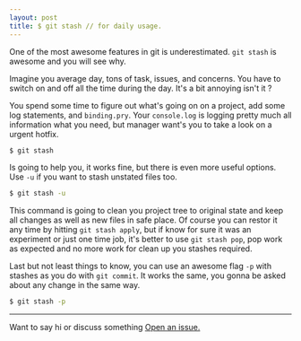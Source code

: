 ```yaml
---
layout: post
title: $ git stash // for daily usage.
---
```



<div class="message">
 One of the most awesome features in git is underestimated. <code>git stash</code> is awesome and you will see why.
</div>

Imagine you average day, tons of task, issues, and concerns.
You have to switch on and off all the time during the day. It's a bit annoying isn't it ?

You spend some time to figure out what's going on on a project, add some log statements, and `binding.pry`.
Your `console.log` is logging pretty much all information what you need, but manager want's you to take a look on a urgent hotfix.

```bash
$ git stash
```

Is going to help you, it works fine, but there is even more useful options. Use `-u` if you want to stash unstated files too.

```bash
$ git stash -u
```

This command is going to clean you project tree to original state and keep all changes as well as new files in safe place.
Of course  you can restor it any time by hitting `git stash apply`, but if know for sure it was an experiment or just one time job, it's better to use `git stash pop`,  pop work as expected and no more work for clean up you stashes required.

Last but not least things to know, you can use an awesome flag `-p` with stashes as you do with `git commit`. It works the same, you gonna be asked about any change in the same way.


```bash
$ git stash -p
```

-----

Want to say hi or discuss something <a href="https://github.com/shemerey/shemerey.github.io/issues/new">Open an issue.</a>
